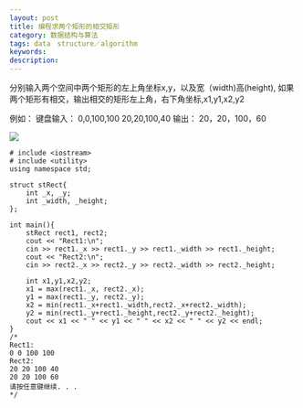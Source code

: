 ```yaml
---
layout: post
title: 编程求两个矩形的相交矩形
category: 数据结构与算法
tags: data　structure／algorithm
keywords: 
description: 
---
```

 
 分别输入两个空间中两个矩形的左上角坐标x,y，以及宽（width)高(height),  如果两个矩形有相交，输出相交的矩形左上角，右下角坐标,x1,y1,x2,y2
 
例如：   键盘输入： 0,0,100,100
                    20,20,100,40
             输出： 20，20，100，60
 
![](/Resources/编程求两个矩形的相交矩形_1.jpg)

```
# include <iostream>
# include <utility>
using namespace std;

struct stRect{
    int _x, _y;
    int _width, _height;
};

int main(){
    stRect rect1, rect2;
    cout << "Rect1:\n";
    cin >> rect1._x >> rect1._y >> rect1._width >> rect1._height;
    cout << "Rect2:\n";
    cin >> rect2._x >> rect2._y >> rect2._width >> rect2._height;

    int x1,y1,x2,y2;
    x1 = max(rect1._x, rect2._x);
    y1 = max(rect1._y, rect2._y);
    x2 = min(rect1._x+rect1._width,rect2._x+rect2._width);
    y2 = min(rect1._y+rect1._height,rect2._y+rect2._height);
    cout << x1 << " " << y1 << " " << x2 << " " << y2 << endl;
}
/*
Rect1:
0 0 100 100
Rect2:
20 20 100 40
20 20 100 60
请按任意键继续. . .
*/
```
